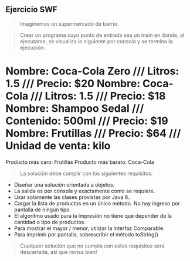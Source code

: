 ## Ejercicio SWF

> Imaginemos un supermercado de barrio.

> Crear un programa cuyo punto de entrada sea un main en donde, al ejecutarse, se visualiza lo siguiente por consola y se termina la ejecución:

Nombre: Coca-Cola Zero /// Litros: 1.5 /// Precio: $20
Nombre: Coca-Cola /// Litros: 1.5 /// Precio: $18
Nombre: Shampoo Sedal /// Contenido: 500ml /// Precio: $19
Nombre: Frutillas /// Precio: $64 /// Unidad de venta: kilo
=============================
Producto más caro: Frutillas
Producto más barato: Coca-Cola

> La solución debe cumplir con los siguientes requisitos:
- Diseñar una solución orientada a objetos.
- La salida es por consola y exactamente como se requiere.
- Usar solamente las clases provistas por Java 8..
- Cargar la lista de productos en un único método. No hay ingreso por pantalla de ningún tipo.
- El algoritmo usado para la impresión no tiene que depender de la cantidad o tipo de productos.
- Para mostrar el mayor / menor, utilizar la interfaz Comparable.
- Para imprimir por pantalla, sobrescribir el método toString()

> Cualquier solución que no cumpla con estos requisitos será descartada, asi que revisa bien!
